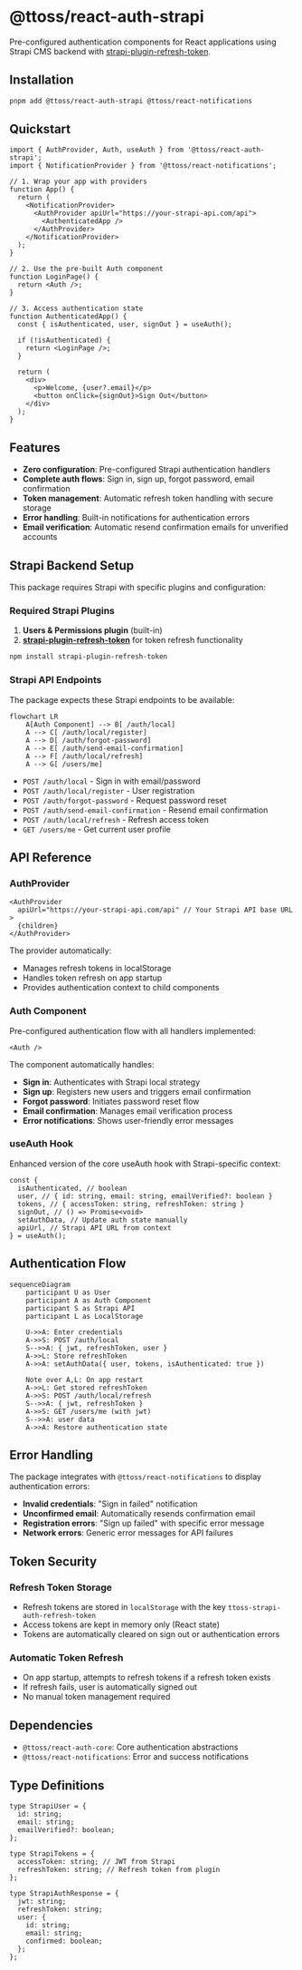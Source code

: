 # @ttoss/react-auth-strapi

Pre-configured authentication components for React applications using Strapi CMS backend with [strapi-plugin-refresh-token](https://github.com/redon2/strapi-plugin-refresh-token).

## Installation

```bash
pnpm add @ttoss/react-auth-strapi @ttoss/react-notifications
```

## Quickstart

```tsx
import { AuthProvider, Auth, useAuth } from '@ttoss/react-auth-strapi';
import { NotificationProvider } from '@ttoss/react-notifications';

// 1. Wrap your app with providers
function App() {
  return (
    <NotificationProvider>
      <AuthProvider apiUrl="https://your-strapi-api.com/api">
        <AuthenticatedApp />
      </AuthProvider>
    </NotificationProvider>
  );
}

// 2. Use the pre-built Auth component
function LoginPage() {
  return <Auth />;
}

// 3. Access authentication state
function AuthenticatedApp() {
  const { isAuthenticated, user, signOut } = useAuth();

  if (!isAuthenticated) {
    return <LoginPage />;
  }

  return (
    <div>
      <p>Welcome, {user?.email}</p>
      <button onClick={signOut}>Sign Out</button>
    </div>
  );
}
```

## Features

- **Zero configuration**: Pre-configured Strapi authentication handlers
- **Complete auth flows**: Sign in, sign up, forgot password, email confirmation
- **Token management**: Automatic refresh token handling with secure storage
- **Error handling**: Built-in notifications for authentication errors
- **Email verification**: Automatic resend confirmation emails for unverified accounts

## Strapi Backend Setup

This package requires Strapi with specific plugins and configuration:

### Required Strapi Plugins

1. **Users & Permissions plugin** (built-in)
2. **[strapi-plugin-refresh-token](https://github.com/redon2/strapi-plugin-refresh-token)** for token refresh functionality

```bash
npm install strapi-plugin-refresh-token
```

### Strapi API Endpoints

The package expects these Strapi endpoints to be available:

```mermaid
flowchart LR
    A[Auth Component] --> B[ /auth/local]
    A --> C[ /auth/local/register]
    A --> D[ /auth/forgot-password]
    A --> E[ /auth/send-email-confirmation]
    A --> F[ /auth/local/refresh]
    A --> G[ /users/me]
```

- `POST /auth/local` - Sign in with email/password
- `POST /auth/local/register` - User registration
- `POST /auth/forgot-password` - Request password reset
- `POST /auth/send-email-confirmation` - Resend email confirmation
- `POST /auth/local/refresh` - Refresh access token
- `GET /users/me` - Get current user profile

## API Reference

### AuthProvider

```tsx
<AuthProvider
  apiUrl="https://your-strapi-api.com/api" // Your Strapi API base URL
>
  {children}
</AuthProvider>
```

The provider automatically:

- Manages refresh tokens in localStorage
- Handles token refresh on app startup
- Provides authentication context to child components

### Auth Component

Pre-configured authentication flow with all handlers implemented:

```tsx
<Auth />
```

The component automatically handles:

- **Sign in**: Authenticates with Strapi local strategy
- **Sign up**: Registers new users and triggers email confirmation
- **Forgot password**: Initiates password reset flow
- **Email confirmation**: Manages email verification process
- **Error notifications**: Shows user-friendly error messages

### useAuth Hook

Enhanced version of the core useAuth hook with Strapi-specific context:

```tsx
const {
  isAuthenticated, // boolean
  user, // { id: string, email: string, emailVerified?: boolean }
  tokens, // { accessToken: string, refreshToken: string }
  signOut, // () => Promise<void>
  setAuthData, // Update auth state manually
  apiUrl, // Strapi API URL from context
} = useAuth();
```

## Authentication Flow

```mermaid
sequenceDiagram
    participant U as User
    participant A as Auth Component
    participant S as Strapi API
    participant L as LocalStorage

    U->>A: Enter credentials
    A->>S: POST /auth/local
    S-->>A: { jwt, refreshToken, user }
    A->>L: Store refreshToken
    A->>A: setAuthData({ user, tokens, isAuthenticated: true })

    Note over A,L: On app restart
    A->>L: Get stored refreshToken
    A->>S: POST /auth/local/refresh
    S-->>A: { jwt, refreshToken }
    A->>S: GET /users/me (with jwt)
    S-->>A: user data
    A->>A: Restore authentication state
```

## Error Handling

The package integrates with `@ttoss/react-notifications` to display authentication errors:

- **Invalid credentials**: "Sign in failed" notification
- **Unconfirmed email**: Automatically resends confirmation email
- **Registration errors**: "Sign up failed" with specific error message
- **Network errors**: Generic error messages for API failures

## Token Security

### Refresh Token Storage

- Refresh tokens are stored in `localStorage` with the key `ttoss-strapi-auth-refresh-token`
- Access tokens are kept in memory only (React state)
- Tokens are automatically cleared on sign out or authentication errors

### Automatic Token Refresh

- On app startup, attempts to refresh tokens if a refresh token exists
- If refresh fails, user is automatically signed out
- No manual token management required

## Dependencies

- `@ttoss/react-auth-core`: Core authentication abstractions
- `@ttoss/react-notifications`: Error and success notifications

## Type Definitions

```tsx
type StrapiUser = {
  id: string;
  email: string;
  emailVerified?: boolean;
};

type StrapiTokens = {
  accessToken: string; // JWT from Strapi
  refreshToken: string; // Refresh token from plugin
};

type StrapiAuthResponse = {
  jwt: string;
  refreshToken: string;
  user: {
    id: string;
    email: string;
    confirmed: boolean;
  };
};
```
